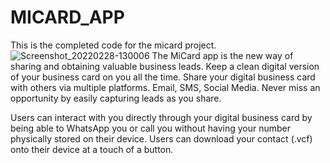 # MICARD_APP
This is the completed code for the micard project.
![Screenshot_20220228-130006](https://user-images.githubusercontent.com/64228597/157376886-37aacfa3-5688-40e9-b135-bf3bad719663.png)
The MiCard app is the new way of sharing and obtaining valuable business leads. Keep a clean digital version of your business card on you all the time. Share your digital business card with others via multiple platforms. Email, SMS, Social Media. Never miss an opportunity by easily capturing leads as you share.

Users can interact with you directly through your digital business card by being able to WhatsApp you or call you without having your number physically stored on their device. Users can download your contact (.vcf) onto their device at a touch of a button.


